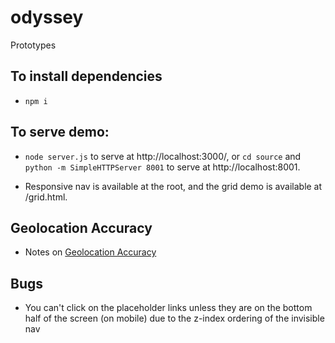 # odyssey
Prototypes

## To install dependencies

- `npm i`

## To serve demo:

-  `node server.js` to serve at http://localhost:3000/, or `cd source` and `python -m SimpleHTTPServer 8001` to serve at http://localhost:8001.

- Responsive nav is available at the root, and the grid demo is available at /grid.html.

## Geolocation Accuracy

- Notes on [Geolocation Accuracy](http://www.andygup.net/html5-geolocation-api-%E2%80%93-how-accurate-is-it-really/)

## Bugs

- You can't click on the placeholder links unless they are on the bottom half of the screen (on mobile) due to the z-index ordering of the invisible nav